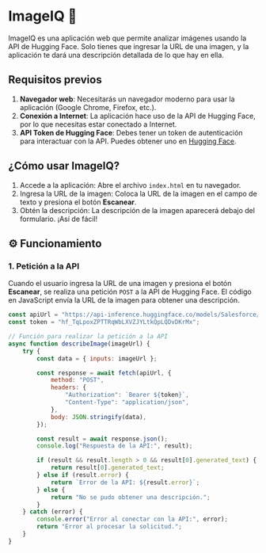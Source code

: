 # ImageIQ 🧠

ImageIQ es una aplicación web que permite analizar imágenes usando la API de Hugging Face. Solo tienes que ingresar la URL de una imagen, y la aplicación te dará una descripción detallada de lo que hay en ella.

## Requisitos previos

1. **Navegador web**: Necesitarás un navegador moderno para usar la aplicación (Google Chrome, Firefox, etc.).
2. **Conexión a Internet**: La aplicación hace uso de la API de Hugging Face, por lo que necesitas estar conectado a Internet.
3. **API Token de Hugging Face**: Debes tener un token de autenticación para interactuar con la API. Puedes obtener uno en [Hugging Face](https://huggingface.co).

## ¿Cómo usar ImageIQ?

1. Accede a la aplicación: Abre el archivo `index.html` en tu navegador.
2. Ingresa la URL de la imagen: Coloca la URL de la imagen en el campo de texto y presiona el botón **Escanear**.
3. Obtén la descripción: La descripción de la imagen aparecerá debajo del formulario. ¡Así de fácil!

## ⚙️ Funcionamiento

### 1. Petición a la API

Cuando el usuario ingresa la URL de una imagen y presiona el botón **Escanear**, se realiza una petición `POST` a la API de Hugging Face. El código en JavaScript envía la URL de la imagen para obtener una descripción.

```javascript
const apiUrl = "https://api-inference.huggingface.co/models/Salesforce/blip-image-captioning-large";
const token = "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";

// Función para realizar la petición a la API
async function describeImage(imageUrl) {
    try {
        const data = { inputs: imageUrl };

        const response = await fetch(apiUrl, {
            method: "POST",
            headers: {
                "Authorization": `Bearer ${token}`,
                "Content-Type": "application/json",
            },
            body: JSON.stringify(data),
        });

        const result = await response.json();
        console.log("Respuesta de la API:", result);

        if (result && result.length > 0 && result[0].generated_text) {
            return result[0].generated_text;
        } else if (result.error) {
            return `Error de la API: ${result.error}`;
        } else {
            return "No se pudo obtener una descripción.";
        }
    } catch (error) {
        console.error("Error al conectar con la API:", error);
        return "Error al procesar la solicitud.";
    }
}
